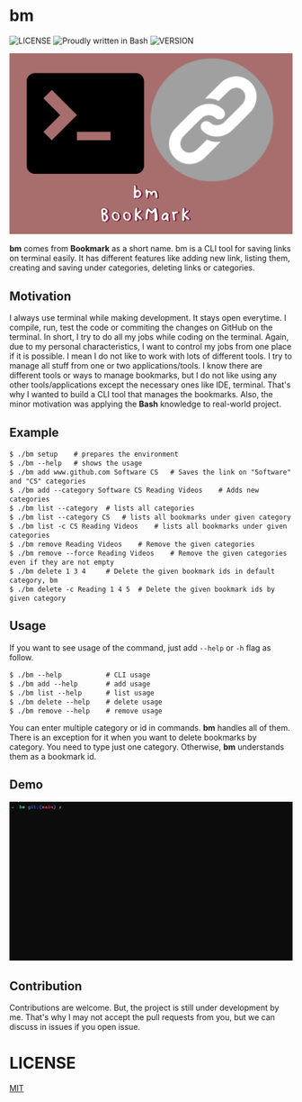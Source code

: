 # bm
![LICENSE](https://img.shields.io/badge/license-MIT-green)
![Proudly written in Bash](https://img.shields.io/badge/written%20in-bash-ff69b4.svg)
![VERSION](https://img.shields.io/badge/version-0.1.0-blue)

![](./img/logo.jpg)


**bm** comes from **Bookmark** as a short name. bm is a CLI tool for saving links on terminal easily. It has different features like adding new link, listing them, creating and saving under categories, deleting links or categories. 

## Motivation

I always use terminal while making development. It stays open everytime. I compile, run, test the code or commiting the changes on GitHub on the terminal. In short, I try to do all my jobs while coding on the terminal. Again, due to my personal characteristics, I want to control my jobs from one place if it is possible. I mean I do not like to work with lots of different tools. I try to manage all stuff from one or two applications/tools. I know there are different tools or ways to manage bookmarks, but I do not like using any other tools/applications except the necessary ones like IDE, terminal. That's why I wanted to build a CLI tool that manages the bookmarks. Also, the minor motivation was applying the **Bash** knowledge to real-world project. 

## Example

```shell
$ ./bm setup    # prepares the environment
$ ./bm --help   # shows the usage
$ ./bm add www.github.com Software CS   # Saves the link on "Software" and "CS" categories
$ ./bm add --category Software CS Reading Videos    # Adds new categories 
$ ./bm list --category  # lists all categories
$ ./bm list --category CS   # lists all bookmarks under given category
$ ./bm list -c CS Reading Videos    # lists all bookmarks under given categories
$ ./bm remove Reading Videos    # Remove the given categories
$ ./bm remove --force Reading Videos    # Remove the given categories even if they are not empty
$ ./bm delete 1 3 4     # Delete the given bookmark ids in default category, bm
$ ./bm delete -c Reading 1 4 5  # Delete the given bookmark ids by given category
```

## Usage

If you want to see usage of the command, just add `--help` or `-h` flag as follow.

```shell
$ ./bm --help           # CLI usage
$ ./bm add --help       # add usage
$ ./bm list --help      # list usage
$ ./bm delete --help    # delete usage
$ ./bm remove --help    # remove usage
```

You can enter multiple category or id in commands. **bm** handles all of them. There is an exception for it when you want to delete bookmarks by category. You need to type just one category. Otherwise, **bm** understands them as a bookmark id. 

## Demo 

![bm demo](img/demo.gif)

## Contribution

Contributions are welcome. But, the project is still under development by me. That's why I may not accept the pull requests from you, but we can discuss in issues if you open issue.

# LICENSE

[MIT](./LICENSE)